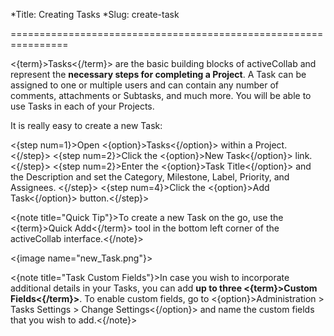 *Title: Creating Tasks
*Slug: create-task

================================================================

<{term}>Tasks<{/term}> are the basic building blocks of activeCollab and represent the **necessary steps for completing a Project**. A Task can be assigned to one or multiple users and can contain any number of comments, attachments or Subtasks, and much more. You will be able to use Tasks in each of your Projects. 

It is really easy to create a new Task:

<{step num=1}>Open <{option}>Tasks<{/option}> within a Project.<{/step}>
<{step num=2}>Click the <{option}>New Task<{/option}> link.<{/step}>
<{step num=2}>Enter the <{option}>Task Title<{/option}> and the Description and set the Category, Milestone, Label, Priority, and Assignees. <{/step}>
<{step num=4}>Click the <{option}>Add Task<{/option}> button.<{/step}>

<{note title="Quick Tip"}>To create a new Task on the go, use the <{term}>Quick Add<{/term}> tool in the bottom left corner of the activeCollab interface.<{/note}>

<{image name="new_Task.png"}>

<{note title="Task Custom Fields"}>In case you wish to incorporate additional details in your Tasks, you can add **up to three <{term}>Custom Fields<{/term}>**. To enable custom fields, go to <{option}>Administration > Tasks Settings > Change Settings<{/option}> and name the custom fields that you wish to add.<{/note}>